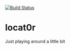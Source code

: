 [![Build Status](https://travis-ci.org/fhsupreme/locat0r.svg?branch=master)](https://travis-ci.org/fhsupreme/locat0r)

# locat0r
Just playing around a little bit
